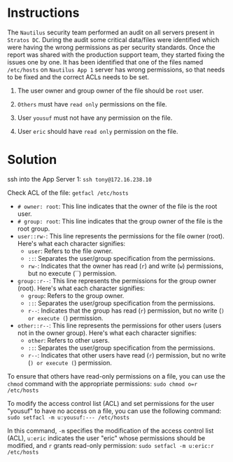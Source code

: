# Instructions

The `Nautilus` security team performed an audit on all servers present in `Stratos DC`. During the audit some critical data/files were identified which were 
having the wrong permissions as per security standards. Once the report was shared with the production support team, they started fixing the issues one by one. It has been identified that one of the files named `/etc/hosts` on `Nautilus App 1` server has wrong permissions, so that needs to be fixed and the correct ACLs needs to be set.

1. The user owner and group owner of the  file should be `root` user.

2. `Others` must have `read only` permissions on the file.

3. User `yousuf` must not have any permission on the file.

4. User `eric` should have `read only` permission on the file.

# Solution

ssh into the App Server 1: `ssh tony@172.16.238.10`

Check ACL of the file: `getfacl /etc/hosts`

- `# owner: root`: This line indicates that the owner of the file is the root user.
- `# group: root`: This line indicates that the group owner of the file is the root group.
- `user::rw-`: This line represents the permissions for the file owner (root). Here's what each character signifies:
    - `user`: Refers to the file owner.
    - `::`: Separates the user/group specification from the permissions.
    - `rw-`: Indicates that the owner has read (`r`) and write (`w`) permissions, but no execute (``) permission.
- `group::r--`: This line represents the permissions for the group owner (root). Here's what each character signifies:
    - `group`: Refers to the group owner.
    - `::`: Separates the user/group specification from the permissions.
    - `r--`: Indicates that the group has read (`r`) permission, but no write (``) or execute (``) permission.
- `other::r--`: This line represents the permissions for other users (users not in the owner group). Here's what each character signifies:
    - `other`: Refers to other users.
    - `::`: Separates the user/group specification from the permissions.
    - `r--`: Indicates that other users have read (`r`) permission, but no write (``) or execute (``) permission.

To ensure that others have read-only permissions on a file, you can use the `chmod` command with the appropriate permissions: `sudo chmod o=r /etc/hosts`

To modify the access control list (ACL) and set permissions for the user "yousuf" to have no access on a file, you can use the following command: `sudo setfacl -m u:yousuf:--- /etc/hosts`

In this command, `-m` specifies the modification of the access control list (ACL), `u:eric` indicates the user "eric" whose permissions should be modified, and `r` grants read-only permission: `sudo setfacl -m u:eric:r /etc/hosts`
